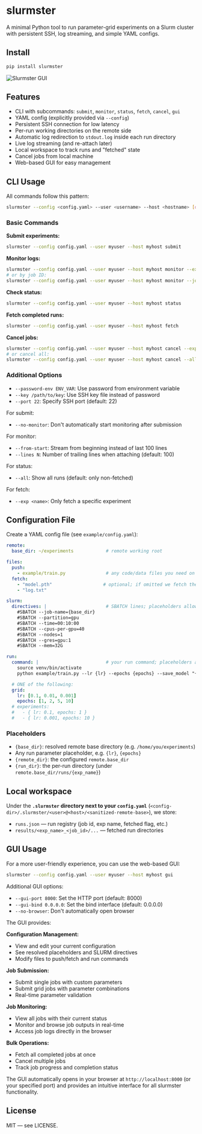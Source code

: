 # slurmster

A minimal Python tool to run parameter-grid experiments on a Slurm cluster with persistent SSH, log streaming, and simple YAML configs.

## Install

```bash
pip install slurmster
```

![Slurmster GUI](https://github.com/dyigitpolat/slurmster/raw/main/images/gui.png)

## Features

- CLI with subcommands: `submit`, `monitor`, `status`, `fetch`, `cancel`, `gui`
- YAML config (explicitly provided via `--config`)
- Persistent SSH connection for low latency
- Per-run working directories on the remote side
- Automatic log redirection to `stdout.log` inside each run directory
- Live log streaming (and re-attach later)
- Local workspace to track runs and "fetched" state
- Cancel jobs from local machine
- Web-based GUI for easy management

## CLI Usage

All commands follow this pattern:

```bash
slurmster --config <config.yaml> --user <username> --host <hostname> [options] <command>
```

### Basic Commands

**Submit experiments:**
```bash
slurmster --config config.yaml --user myuser --host myhost submit
```

**Monitor logs:**
```bash
slurmster --config config.yaml --user myuser --host myhost monitor --exp exp_lr_0.01_epochs_5
# or by job ID:
slurmster --config config.yaml --user myuser --host myhost monitor --job 1234567
```

**Check status:**
```bash
slurmster --config config.yaml --user myuser --host myhost status
```

**Fetch completed runs:**
```bash
slurmster --config config.yaml --user myuser --host myhost fetch
```

**Cancel jobs:**
```bash
slurmster --config config.yaml --user myuser --host myhost cancel --exp exp_lr_0.01_epochs_5
# or cancel all:
slurmster --config config.yaml --user myuser --host myhost cancel --all
```

### Additional Options

- `--password-env ENV_VAR`: Use password from environment variable
- `--key /path/to/key`: Use SSH key file instead of password
- `--port 22`: Specify SSH port (default: 22)

For submit:
- `--no-monitor`: Don't automatically start monitoring after submission

For monitor:
- `--from-start`: Stream from beginning instead of last 100 lines
- `--lines N`: Number of trailing lines when attaching (default: 100)

For status:
- `--all`: Show all runs (default: only non-fetched)

For fetch:
- `--exp <name>`: Only fetch a specific experiment

## Configuration File

Create a YAML config file (see `example/config.yaml`):

```yaml
remote:
  base_dir: ~/experiments            # remote working root

files:
  push:
    - example/train.py               # any code/data files you need on remote
  fetch:
    - "model.pth"                   # optional; if omitted we fetch the entire run dir
    - "log.txt"

slurm:
  directives: |                      # SBATCH lines; placeholders allowed
    #SBATCH --job-name={base_dir}
    #SBATCH --partition=gpu
    #SBATCH --time=00:10:00
    #SBATCH --cpus-per-gpu=40
    #SBATCH --nodes=1
    #SBATCH --gres=gpu:1
    #SBATCH --mem=32G

run:
  command: |                         # your run command; placeholders allowed
    source venv/bin/activate
    python example/train.py --lr {lr} --epochs {epochs} --save_model "{run_dir}/model.pth" --log_file "{run_dir}/log.txt"

  # ONE of the following:
  grid:
    lr: [0.1, 0.01, 0.001]
    epochs: [1, 2, 5, 10]
  # experiments:
  #   - { lr: 0.1, epochs: 1 }
  #   - { lr: 0.001, epochs: 10 }
```

### Placeholders

- `{base_dir}`: resolved remote base directory (e.g. `/home/you/experiments`)
- Any run parameter placeholder, e.g. `{lr}`, `{epochs}`
- `{remote_dir}`: the configured `remote.base_dir`
- `{run_dir}`: the per-run directory (under `remote.base_dir/runs/{exp_name}`)

## Local workspace

Under the **`.slurmster` directory next to your `config.yaml`** (`<config-dir>/.slurmster/<user>@<host>/<sanitized-remote-base>`), we store:
- `runs.json` — run registry (job id, exp name, fetched flag, etc.)
- `results/<exp_name>_<job_id>/...` — fetched run directories

## GUI Usage

For a more user-friendly experience, you can use the web-based GUI:

```bash
slurmster --config config.yaml --user myuser --host myhost gui
```

Additional GUI options:
- `--gui-port 8000`: Set the HTTP port (default: 8000)
- `--gui-bind 0.0.0.0`: Set the bind interface (default: 0.0.0.0)
- `--no-browser`: Don't automatically open browser

The GUI provides:

**Configuration Management:**
- View and edit your current configuration
- See resolved placeholders and SLURM directives
- Modify files to push/fetch and run commands

**Job Submission:**
- Submit single jobs with custom parameters
- Submit grid jobs with parameter combinations
- Real-time parameter validation

**Job Monitoring:**
- View all jobs with their current status
- Monitor and browse job outputs in real-time
- Access job logs directly in the browser

**Bulk Operations:**
- Fetch all completed jobs at once
- Cancel multiple jobs
- Track job progress and completion status

The GUI automatically opens in your browser at `http://localhost:8000` (or your specified port) and provides an intuitive interface for all slurmster functionality.

## License

MIT — see LICENSE.
